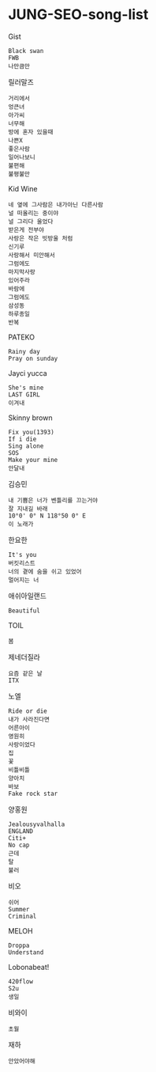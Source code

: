 # JUNG-SEO-song-list

Gist

	Black swan				
	FWB
    나만큼만

릴러말즈

	거리에서		
	엉큰녀		
	아가씨			
	너무해		
	방에 혼자 있을때		
	나쁜X		
	좋은사람		
	일어나보니		
	불편해		
	불평불만
    
Kid Wine

	네 옆에 그사람은 내가아닌 다른사람
    널 떠올리는 중이야
    널 그리다 울었다
    받은게 전부야
    사랑은 작은 빗방울 처럼
    신기루
    사랑해서 미안해서
    그럼에도
	마지막사랑		
	있어주라	
    바람에
	그럼에도
    삼성동
    하루종일	
	반복

PATEKO	

    Rainy day
    Pray on sunday

Jayci yucca

	She's mine		
	LAST GIRL		
	이겨내

Skinny brown

	Fix you(1393)		
	If i die		
	Sing alone		
	SOS		
	Make your mine		
	안달내	

김승민

	내 기쁨은 너가 벤틀리를 끄는거야
    잘 지내길 바래
	10°0' 0° N 118°50 0° E		
	이 노래가	

한요한

	It's you		
	버킷리스트		
	너의 곁에 숨을 쉬고 있었어
    멀어지는 너

애쉬아일랜드

	Beautiful		

TOIL

	봄	
	
제네더질라

	요즘 같은 날		
	ITX	

노엘

	Ride or die		
	내가 사라진다면		
	어른아이		
	영원히		
	사랑이었다		
	집		
	꽃		
	비틀비틀		
	양아치		
	바보
    Fake rock star
    	
양홍원

	Jealousyvalhalla		
	ENGLAND		
	Citi+		
	No cap		
	근데		
	탈
    불러
    

비오

	쉬어		
	Summer
    Criminal

MELOH

	Droppa		
	Understand

Lobonabeat!

    420flow
    S2u
    생일

비와이

    초월

재하

    안았어야해
    


        
